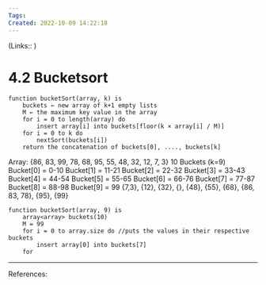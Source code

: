 ```yaml
---
Tags: 
Created: 2022-10-09 14:22:18
---
```

(Links:: )
# 4.2 Bucketsort
```
function bucketSort(array, k) is
    buckets ← new array of k+1 empty lists
    M ← the maximum key value in the array
    for i = 0 to length(array) do
        insert array[i] into buckets[floor(k × array[i] / M)]
    for i = 0 to k do 
        nextSort(buckets[i])
    return the concatenation of buckets[0], ...., buckets[k]
```
Array: {86, 83, 99, 78, 68, 95, 55, 48, 32, 12, 7, 3}
10 Buckets (k=9)
Bucket[0] = 0-10
Bucket[1] = 11-21
Bucket[2] = 22-32
Bucket[3] = 33-43
Bucket[4] = 44-54
Bucket[5] = 55-65
Bucket[6] = 66-76
Bucket[7] = 77-87
Bucket[8] = 88-98
Bucket[9] = 99
{7,3}, {12}, {32}, {}, {48}, {55}, {68}, {86, 83, 78}, {95}, {99}
```
function bucketSort(array, 9) is
	array<array> buckets(10)
	M = 99
	for i = 0 to array.size do //puts the values in their respective buckets
		insert array[0] into buckets[7]
	for
```
___
References: